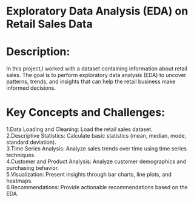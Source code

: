 # Exploratory Data Analysis (EDA) on Retail Sales Data


# Description:

In this project,I worked with a dataset containing information about retail sales. The goal is
to perform exploratory data analysis (EDA) to uncover patterns, trends, and insights that can
help the retail business make informed decisions.


# Key Concepts and Challenges:

1.Data Loading and Cleaning: Load the retail sales dataset.\
2.Descriptive Statistics: Calculate basic statistics (mean, median, mode, standard deviation).\
3.Time Series Analysis: Analyze sales trends over time using time series techniques.\
4.Customer and Product Analysis: Analyze customer demographics and purchasing behavior.\
5.Visualization: Present insights through bar charts, line plots, and heatmaps.\
6.Recommendations: Provide actionable recommendations based on the EDA.
